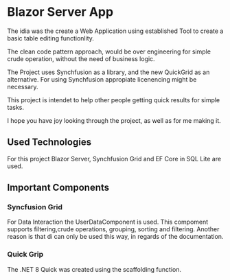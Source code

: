 # Blazor Server App 

The idia was the create a Web Application using established Tool to create a basic table editing functionlity.

The clean code pattern approach, would be over engineering for simple crude operation, without the need of business logic.

The Project uses Synchfusion as a library, and the new QuickGrid as an alternative.
For using Synchfusion appropiate licenencing might be necessary.

This project is intendet to help other people getting quick results for simple tasks.

I hope you have joy looking through the project, as well as for me making it.

## Used Technologies

For this project Blazor Server, Synchfusion Grid and EF Core in SQL Lite are used.

## Important Components

### Syncfusion Grid
For Data Interaction the UserDataComponent is used.
This compoment supports filtering,crude operations, grouping, sorting and filtering.
Another reason is that di can only be used this way, in regards of the documentation.

### Quick Grip
The .NET 8 Quick was created using the scaffolding function.


